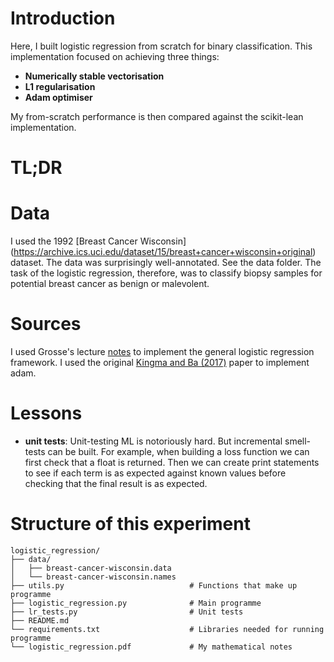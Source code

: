 # Introduction
Here, I built logistic regression from scratch for binary classification. This implementation focused on achieving three things:
- **Numerically stable vectorisation**
- **L1 regularisation**
- **Adam optimiser**

My from-scratch performance is then compared against the scikit-lean implementation.

# TL;DR


# Data
I used the 1992 [Breast Cancer Wisconsin] (https://archive.ics.uci.edu/dataset/15/breast+cancer+wisconsin+original) dataset. The data was surprisingly well-annotated. See the data folder. The task of the logistic regression, therefore, was to classify biopsy samples for potential breast cancer as benign or malevolent. 

# Sources
I used Grosse's lecture [notes](https://www.cs.toronto.edu/~mren/teach/csc411_19s/lec/lec08_notes.pdf) to implement the general logistic regression framework. I used the original [Kingma and Ba (2017)](https://arxiv.org/abs/1412.6980) paper to implement adam.

# Lessons
- **unit tests**: Unit-testing ML is notoriously hard. But incremental smell-tests can be built. For example, when building a loss function we can first check that a float is returned. Then we can create print statements to see if each term is as expected against known values before checking that the final result is as expected.



# Structure of this experiment
```
logistic_regression/
├── data/
│   ├── breast-cancer-wisconsin.data
│   └── breast-cancer-wisconsin.names
├── utils.py                            # Functions that make up programme 
├── logistic_regression.py              # Main programme
├── lr_tests.py                         # Unit tests 
├── README.md
└── requirements.txt                    # Libraries needed for running programme
└── logistic_regression.pdf             # My mathematical notes
```
